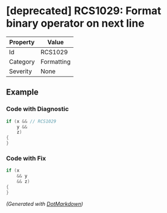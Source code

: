 # \[deprecated\] RCS1029: Format binary operator on next line

| Property | Value      |
| -------- | ---------- |
| Id       | RCS1029    |
| Category | Formatting |
| Severity | None       |

## Example

### Code with Diagnostic

```csharp
if (x && // RCS1029
    y &&
    z)
{
}
```

### Code with Fix

```csharp
if (x
    && y
    && z)
{
}
```


*\(Generated with [DotMarkdown](http://github.com/JosefPihrt/DotMarkdown)\)*